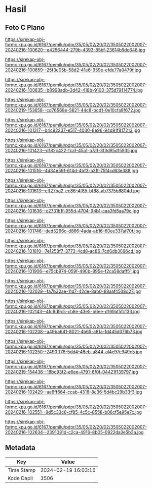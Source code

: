 # Hasil

## Foto C Plano

https://sirekap-obj-formc.kpu.go.id/6167/pemilu/pdpr/35/05/02/20/02/3505022002007-20240216-100620--e4256444-279b-4393-85bf-23614b5dc648.jpg

https://sirekap-obj-formc.kpu.go.id/6167/pemilu/pdpr/35/05/02/20/02/3505022002007-20240216-100659--25f3e05b-58d2-41e6-959e-efde77a0479f.jpg

https://sirekap-obj-formc.kpu.go.id/6167/pemilu/pdpr/35/05/02/20/02/3505022002007-20240216-100835--b8998adb-3d42-418b-9100-375d79114774.jpg

https://sirekap-obj-formc.kpu.go.id/6167/pemilu/pdpr/35/05/02/20/02/3505022002007-20240219-153658--cd76568e-5821-44c8-bcd1-0e10cfa8f672.jpg

https://sirekap-obj-formc.kpu.go.id/6167/pemilu/pdpr/35/05/02/20/02/3505022002007-20240216-101317--b4c92237-e517-4030-8e96-94d91f817213.jpg

https://sirekap-obj-formc.kpu.go.id/6167/pemilu/pdpr/35/05/02/20/02/3505022002007-20240216-101423--d182c422-fca1-45a1-a7a1-3f3d95d15935.jpg

https://sirekap-obj-formc.kpu.go.id/6167/pemilu/pdpr/35/05/02/20/02/3505022002007-20240216-101516--4d34e59f-614d-4bf3-a3ff-75f4cd63e388.jpg

https://sirekap-obj-formc.kpu.go.id/6167/pemilu/pdpr/35/05/02/20/02/3505022002007-20240216-101613--cff27ba2-ec86-4f85-bf88-ab7375b6804d.jpg

https://sirekap-obj-formc.kpu.go.id/6167/pemilu/pdpr/35/05/02/20/02/3505022002007-20240216-101636--c2731b1f-955d-4704-94b1-caa3fd5aa79c.jpg

https://sirekap-obj-formc.kpu.go.id/6167/pemilu/pdpr/35/05/02/20/02/3505022002007-20240216-101746--ded5266c-d866-4ada-ab16-60ee337af70f.jpg

https://sirekap-obj-formc.kpu.go.id/6167/pemilu/pdpr/35/05/02/20/02/3505022002007-20240216-101810--7e1258f7-3773-4cd8-ac86-7cd6db3096cd.jpg

https://sirekap-obj-formc.kpu.go.id/6167/pemilu/pdpr/35/05/02/20/02/3505022002007-20240216-101906--e75cb974-059f-490b-895e-f2ca58daff51.jpg

https://sirekap-obj-formc.kpu.go.id/6167/pemilu/pdpr/35/05/02/20/02/3505022002007-20240216-102029--fa7b32ae-11d7-42de-8ab0-88aaf4508d27.jpg

https://sirekap-obj-formc.kpu.go.id/6167/pemilu/pdpr/35/05/02/20/02/3505022002007-20240216-102143--4fc6d9c5-cb8e-43e5-b6ee-d169af5fc133.jpg

https://sirekap-obj-formc.kpu.go.id/6167/pemilu/pdpr/35/05/02/20/02/3505022002007-20240216-102208--a49ba641-8021-4b65-a81a-fd445d076b73.jpg

https://sirekap-obj-formc.kpu.go.id/6167/pemilu/pdpr/35/05/02/20/02/3505022002007-20240216-102250--2490ff78-5dd4-48eb-a844-af4e97e949c5.jpg

https://sirekap-obj-formc.kpu.go.id/6167/pemilu/pdpr/35/05/02/20/02/3505022002007-20240219-154436--18bc93f2-e6ee-4791-8f0f-04421f139797.jpg

https://sirekap-obj-formc.kpu.go.id/6167/pemilu/pdpr/35/05/02/20/02/3505022002007-20240216-102429--aa6ff664-ccab-4316-8c36-5d4bc29b33f3.jpg

https://sirekap-obj-formc.kpu.go.id/6167/pemilu/pdpr/35/05/02/20/02/3505022002007-20240216-102551--9d5c33c6-cf85-4c5c-8558-b06cf5e95e7c.jpg

https://sirekap-obj-formc.kpu.go.id/6167/pemilu/pdpr/35/05/02/20/02/3505022002007-20240216-102634--2391081d-c2ca-4916-8b05-0922da3e5b3a.jpg


## Metadata

| Key        | Value               |
| ---------- | ------------------- |
| Time Stamp | 2024-02-19 16:03:16 |
| Kode Dapil | 3506                |



